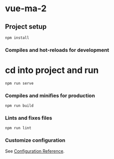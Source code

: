 # vue-ma-2

## Project setup
```
npm install
```

### Compiles and hot-reloads for development
# cd into project and run
```
npm run serve
```

### Compiles and minifies for production
```
npm run build
```

### Lints and fixes files
```
npm run lint
```

### Customize configuration
See [Configuration Reference](https://cli.vuejs.org/config/).
